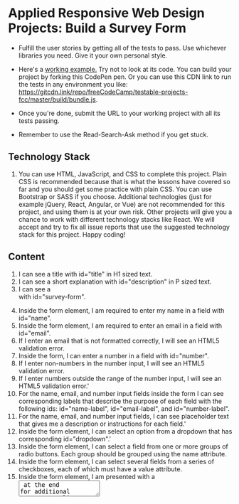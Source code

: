 # Applied Responsive Web Design Projects: Build a Survey Form
- Fulfill the user stories by getting all of the tests to pass.
Use whichever libraries you need. Give it your own personal style.

- Here's a [working example.](http://codepen.io/freeCodeCamp/full/VPaoNP) Try not to look at its code.
You can build your project by forking this CodePen pen. Or you can use this CDN link to run the tests in any environment you like: https://gitcdn.link/repo/freeCodeCamp/testable-projects-fcc/master/build/bundle.js.

- Once you're done, submit the URL to your working project with all its tests passing.

- Remember to use the Read-Search-Ask method if you get stuck.

## Technology Stack
1. You can use HTML, JavaScript, and CSS to complete this project. Plain CSS is recommended because that is what the lessons have covered so far and you should get some practice with plain CSS. You can use Bootstrap or SASS if you choose. Additional technologies (just for example jQuery, React, Angular, or Vue) are not recommended for this project, and using them is at your own risk. Other projects will give you a chance to work with different technology stacks like React. We will accept and try to fix all issue reports that use the suggested technology stack for this project. Happy coding!

## Content
1. I can see a title with id="title" in H1 sized text.
 2. I can see a short explanation with id="description" in P sized text.
 3. I can see a <form> with id="survey-form".
 4. Inside the form element, I am required to enter my name in a field with id="name".
 5. Inside the form element, I am required to enter an email in a field with id="email".
 6. If I enter an email that is not formatted correctly, I will see an HTML5 validation error.
 7. Inside the form, I can enter a number in a field with id="number".
 8. If I enter non-numbers in the number input, I will see an HTML5 validation error.
 9. If I enter numbers outside the range of the number input, I will see an HTML5 validation error.'
 10. For the name, email, and number input fields inside the form I can see corresponding labels that describe the purpose of each field with the following ids: id="name-label", id="email-label", and id="number-label".
 11. For the name, email, and number input fields, I can see placeholder text that gives me a description or instructions for each field.'
 12. Inside the form element, I can select an option from a dropdown that has corresponding id="dropdown".'
 13. Inside the form element, I can select a field from one or more groups of radio buttons. Each group should be grouped using the name attribute.
 14. Inside the form element, I can select several fields from a series of checkboxes, each of which must have a value attribute.
 15. Inside the form element, I am presented with a <textarea> at the end for additional comments.'
 16. Inside the form element, I am presented with a button with id="submit" to submit all my inputs.

